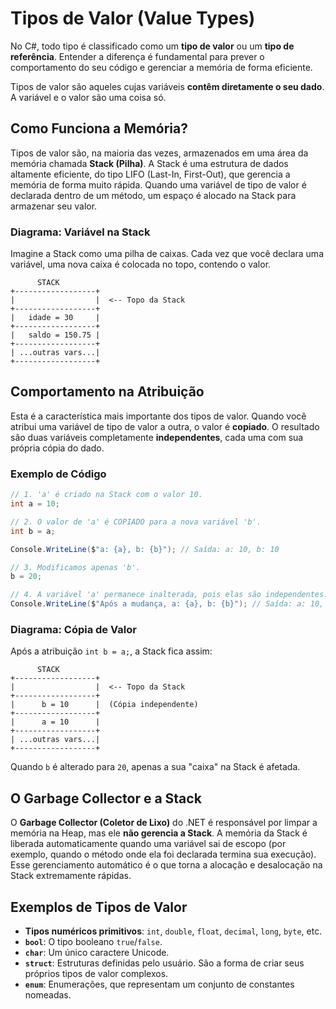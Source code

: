 # Tipos de Valor (Value Types)

No C#, todo tipo é classificado como um **tipo de valor** ou um **tipo de referência**. Entender a diferença é fundamental para prever o comportamento do seu código e gerenciar a memória de forma eficiente.

Tipos de valor são aqueles cujas variáveis **contêm diretamente o seu dado**. A variável e o valor são uma coisa só.

## Como Funciona a Memória?

Tipos de valor são, na maioria das vezes, armazenados em uma área da memória chamada **Stack (Pilha)**. A Stack é uma estrutura de dados altamente eficiente, do tipo LIFO (Last-In, First-Out), que gerencia a memória de forma muito rápida. Quando uma variável de tipo de valor é declarada dentro de um método, um espaço é alocado na Stack para armazenar seu valor.

### Diagrama: Variável na Stack

Imagine a Stack como uma pilha de caixas. Cada vez que você declara uma variável, uma nova caixa é colocada no topo, contendo o valor.

```text
      STACK
+------------------+
|                  |  <-- Topo da Stack
+------------------+
|   idade = 30     |
+------------------+
|   saldo = 150.75 |
+------------------+
| ...outras vars...|
+------------------+
```

## Comportamento na Atribuição

Esta é a característica mais importante dos tipos de valor. Quando você atribui uma variável de tipo de valor a outra, o valor é **copiado**. O resultado são duas variáveis completamente **independentes**, cada uma com sua própria cópia do dado.

### Exemplo de Código

```c#
// 1. 'a' é criado na Stack com o valor 10.
int a = 10;

// 2. O valor de 'a' é COPIADO para a nova variável 'b'.
int b = a;

Console.WriteLine($"a: {a}, b: {b}"); // Saída: a: 10, b: 10

// 3. Modificamos apenas 'b'.
b = 20;

// 4. A variável 'a' permanece inalterada, pois elas são independentes.
Console.WriteLine($"Após a mudança, a: {a}, b: {b}"); // Saída: a: 10, b: 20
```

### Diagrama: Cópia de Valor

Após a atribuição `int b = a;`, a Stack fica assim:

```text
      STACK
+------------------+
|                  |  <-- Topo da Stack
+------------------+
|      b = 10      |  (Cópia independente)
+------------------+
|      a = 10      |
+------------------+
| ...outras vars...|
+------------------+
```

Quando `b` é alterado para `20`, apenas a sua "caixa" na Stack é afetada.

## O Garbage Collector e a Stack

O **Garbage Collector (Coletor de Lixo)** do .NET é responsável por limpar a memória na Heap, mas ele **não gerencia a Stack**. A memória da Stack é liberada automaticamente quando uma variável sai de escopo (por exemplo, quando o método onde ela foi declarada termina sua execução). Esse gerenciamento automático é o que torna a alocação e desalocação na Stack extremamente rápidas.

## Exemplos de Tipos de Valor

- **Tipos numéricos primitivos**: `int`, `double`, `float`, `decimal`, `long`, `byte`, etc.
- **`bool`**: O tipo booleano `true`/`false`.
- **`char`**: Um único caractere Unicode.
- **`struct`**: Estruturas definidas pelo usuário. São a forma de criar seus próprios tipos de valor complexos.
- **`enum`**: Enumerações, que representam um conjunto de constantes nomeadas.